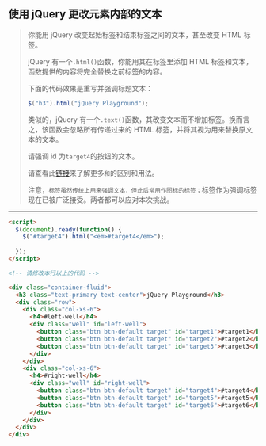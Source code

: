 ## 使用 jQuery 更改元素内部的文本

> 你能用 jQuery 改变起始标签和结束标签之间的文本，甚至改变 HTML 标签。
>
> jQuery 有一个`.html()`函数，你能用其在标签里添加 HTML 标签和文本，函数提供的内容将完全替换之前标签的内容。
>
> 下面的代码效果是重写并强调标题文本：
>
> ```js
> $("h3").html("jQuery Playground");
> ```
>
> 类似的，jQuery 有一个`.text()`函数，其改变文本而不增加标签。换而言之，该函数会忽略所有传递过来的 HTML 标签，并将其视为用来替换原文本的文本。
>
> 请强调 id 为`target4`的按钮的文本。
>
> 请查看此[链接](https://developer.mozilla.org/en/docs/Web/HTML/Element/em)来了解更多``和``的区别和用法。
>
> 注意，``标签虽然传统上用来强调文本，但此后常用作图标的标签；``标签作为强调标签现在已被广泛接受。两者都可以应对本次挑战。

---

```html
<script>
  $(document).ready(function() {
    $("#target4").html("<em>#target4</em>");
    
  });
</script>

<!-- 请修改本行以上的代码 -->

<div class="container-fluid">
  <h3 class="text-primary text-center">jQuery Playground</h3>
  <div class="row">
    <div class="col-xs-6">
      <h4>#left-well</h4>
      <div class="well" id="left-well">
        <button class="btn btn-default target" id="target1">#target1</button>
        <button class="btn btn-default target" id="target2">#target2</button>
        <button class="btn btn-default target" id="target3">#target3</button>
      </div>
    </div>
    <div class="col-xs-6">
      <h4>#right-well</h4>
      <div class="well" id="right-well">
        <button class="btn btn-default target" id="target4">#target4</button>
        <button class="btn btn-default target" id="target5">#target5</button>
        <button class="btn btn-default target" id="target6">#target6</button>
      </div>
    </div>
  </div>
</div>
```

